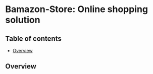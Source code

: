 # Bamazon-Store: Online shopping solution
## Table of contents
  * [Overview](#Overview)

## <a name="Overview"></a> Overview
